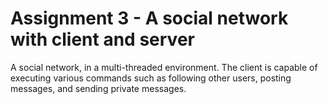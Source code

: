 # Assignment 3 - A social network with client and server
A social network, in a multi-threaded environment.
The client is capable of executing various commands such as following other users, posting messages, and sending private messages.
